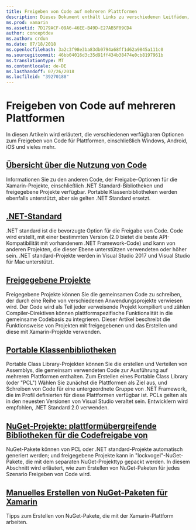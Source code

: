 ```yaml
---
title: Freigeben von Code auf mehreren Plattformen
description: Dieses Dokument enthält Links zu verschiedenen Leitfäden, die Techniken für die Freigabe von Code, einschließlich portable Klassenbibliotheken, gemeinsam genutzte Projekte, .NET Standard und NuGet beschreiben.
ms.prod: xamarin
ms.assetid: 7D179ACF-09A6-46EE-B49D-E27AB5F09CD4
author: conceptdev
ms.author: crdun
ms.date: 07/18/2018
ms.openlocfilehash: 3a2c3f98e3ba83db0794a68ff1d62a9845a111c0
ms.sourcegitcommit: 46bb04016d3c35d91ff434b38474e0cb8197961b
ms.translationtype: MT
ms.contentlocale: de-DE
ms.lasthandoff: 07/26/2018
ms.locfileid: "39270188"
---
```

# <a name="sharing-code-on-multiple-platforms"></a>Freigeben von Code auf mehreren Plattformen

In diesen Artikeln wird erläutert, die verschiedenen verfügbaren Optionen zum Freigeben von Code für Plattformen, einschließlich Windows, Android, iOS und vieles mehr.

## <a name="code-sharing-overviewcode-sharingmd"></a>[Übersicht über die Nutzung von Code](code-sharing.md)

Informationen Sie zu den anderen Code, der Freigabe-Optionen für die Xamarin-Projekte, einschließlich .NET Standard-Bibliotheken und freigegebene Projekte verfügbar. Portable Klassenbibliotheken werden ebenfalls unterstützt, aber sie gelten .NET Standard ersetzt.

## <a name="net-standardcross-platformapp-fundamentalsnet-standardmd"></a>[.NET-Standard](~/cross-platform/app-fundamentals/net-standard.md)

.NET standard ist die bevorzugte Option für die Freigabe von Code. Code wird erstellt, mit einer bestimmten Version (2.0 bietet die beste API-Kompatibilität mit vorhandenem .NET Framework-Code) und kann von anderen Projekten, die dieser Ebene unterstützen verwendeten oder höher sein. .NET standard-Projekte werden in Visual Studio 2017 und Visual Studio für Mac unterstützt.

## <a name="shared-projectscross-platformapp-fundamentalsshared-projectsmd"></a>[Freigegebene Projekte](~/cross-platform/app-fundamentals/shared-projects.md)

Freigegebene Projekte können Sie die gemeinsamen Code zu schreiben, der durch eine Reihe von verschiedenen Anwendungsprojekte verwiesen wird. Der Code wird als Teil jeder verweisende Projekt kompiliert und zählen Compiler-Direktiven können plattformspezifische Funktionalität in die gemeinsame Codebasis zu integrieren. Dieser Artikel beschreibt die Funktionsweise von Projekten mit freigegebenen und das Erstellen und diese mit Xamarin-Projekte verwenden.

## <a name="portable-class-librariescross-platformapp-fundamentalspclmd"></a>[Portable Klassenbibliotheken](~/cross-platform/app-fundamentals/pcl.md)

Portable Class Library-Projekten können Sie die erstellen und Verteilen von Assemblys, die gemeinsam verwendeten Code zur Ausführung auf mehreren Plattformen enthalten. Zum Erstellen eines Portable Class Library (oder "PCL") Wählen Sie zunächst die Plattformen als Ziel aus, und Schreiben von Code für eine untergeordnete Gruppe von .NET Framework, die im Profil definierten für diese Plattformen verfügbar ist. PCLs gelten als in den neuesten Versionen von Visual Studio veraltet sein. Entwicklern wird empfohlen, .NET Standard 2.0 verwenden.

## <a name="nuget-projects-multiplatform-libraries-for-code-sharingcross-platformapp-fundamentalsnuget-multiplatform-librariesindexmd"></a>[NuGet-Projekte: plattformübergreifende Bibliotheken für die Codefreigabe von](~/cross-platform/app-fundamentals/nuget-multiplatform-libraries/index.md)

NuGet-Pakete können von PCL oder .NET standard-Projekte automatisch generiert werden; und freigegebene Projekte kann in "lockvogel"-NuGet-Pakete, die mit dem separaten NuGet-Projekttyp gepackt werden. In diesem Abschnitt wird erläutert, wie zum Erstellen von NuGet-Paketen für jedes Szenario Freigeben von Code wird.

## <a name="manually-creating-nuget-packages-for-xamarincross-platformapp-fundamentalsnuget-manualmd"></a>[Manuelles Erstellen von NuGet-Paketen für Xamarin](~/cross-platform/app-fundamentals/nuget-manual.md)

Tipps zum Erstellen von NuGet-Pakete, die mit der Xamarin-Plattform arbeiten.
